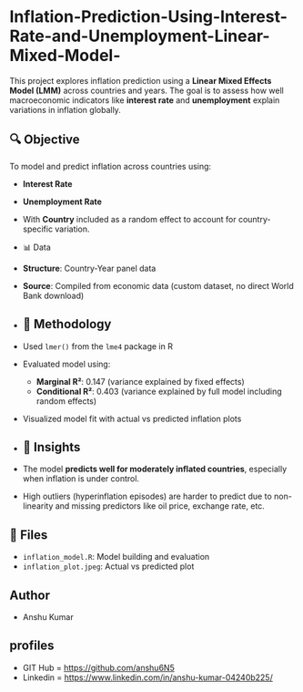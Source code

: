 # Inflation-Prediction-Using-Interest-Rate-and-Unemployment-Linear-Mixed-Model-

This project explores inflation prediction using a **Linear Mixed Effects Model (LMM)** across countries and years. The goal is to assess how well macroeconomic indicators like **interest rate** and **unemployment** explain variations in inflation globally.

## 🔍 Objective
To model and predict inflation across countries using:
- **Interest Rate**
- **Unemployment Rate**

- With **Country** included as a random effect to account for country-specific variation.

- 📊 Data
- **Structure**: Country-Year panel data
- **Source**: Compiled from economic data (custom dataset, no direct World Bank download)

- ## 🧠 Methodology
- Used `lmer()` from the `lme4` package in R
- Evaluated model using:
  - **Marginal R²**: 0.147 (variance explained by fixed effects)
  - **Conditional R²**: 0.403 (variance explained by full model including random effects)
- Visualized model fit with actual vs predicted inflation plots

- ## 🔎 Insights
- The model **predicts well for moderately inflated countries**, especially when inflation is under control.
- High outliers (hyperinflation episodes) are harder to predict due to non-linearity and missing predictors like oil price, exchange rate, etc.


## 📁 Files
- `inflation_model.R`: Model building and evaluation
- `inflation_plot.jpeg`: Actual vs predicted plot

## Author 
- Anshu Kumar

## profiles 
- GIT Hub = https://github.com/anshu6N5
- Linkedin = https://www.linkedin.com/in/anshu-kumar-04240b225/ 
